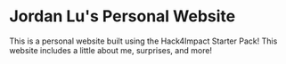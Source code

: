 # Jordan Lu's Personal Website
This is a personal website built using the Hack4Impact Starter Pack!
This website includes a little about me, surprises, and more!